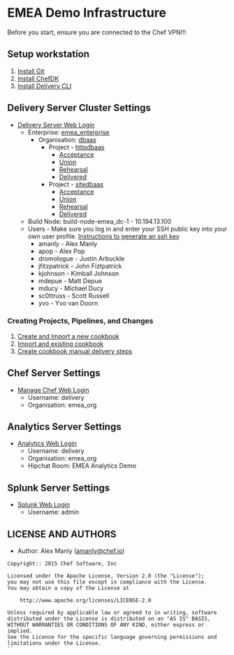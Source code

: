 # EMEA Demo Infrastructure

Before you start, ensure you are connected to the Chef VPN!!!

## Setup workstation

1. [Install Git](http://git-scm.com/book/en/v2/Getting-Started-Installing-Git)
2. [Install ChefDK](https://downloads.chef.io/chef-dk/)
3. [Install Delivery CLI](https://github.com/chef/delivery_self_guided_trial/blob/master/install_cli.md)

## Delivery Server Cluster Settings

* [Delivery Server Web Login](https://10.194.9.71)
  * Enterprise: [emea_enterprise](https://10.194.9.71/e/emea_enterprise/)
    * Organisation: [dbaas](https://10.194.9.71/e/emea_enterprise/#/organizations/dbaas)
      * Project - [httpdbaas](https://10.194.9.71/e/emea_enterprise/#/organizations/dbaas/projects/httpdbaas)
        * [Acceptance](http://10.194.13.23)
        * [Union](http://10.194.15.114)
        * [Rehearsal](http://10.194.9.160) 
        * [Delivered](http://10.194.8.220)
      * Project - [sitedbaas](https://10.194.9.71/e/emea_enterprise/#/organizations/dbaas/projects/sitedbaas)
        * [Acceptance](http://10.194.8.123) 
        * [Union](http://10.194.15.106)
        * [Rehearsal](http://10.194.11.252)
        * [Delivered](http://10.194.8.147)  
  * Build Node: build-node-emea_dc-1 - 10.194.13.100
  * Users - Make sure you log in and enter your SSH public key into your own user profile.  [Instructions to generate an ssh key](https://help.github.com/articles/generating-ssh-keys/)
    * amanly - Alex Manly
    * apop - Alex Pop
    * dromologue - Justin Arbuckle
    * jfitzpatrick - John Fiztpatrick
    * kjohnson - Kimball Johnson
    * mdepue - Matt Depue
    * mducy - Michael Ducy
    * sc0ttruss - Scott Russell
    * yvo - Yvo van Doorn

### Creating Projects, Pipelines, and Changes

1. [Create and Import a new cookbook](https://github.com/chef/delivery_self_guided_trial/blob/master/new_cookbook.md)
2. [Import and existing cookbook](https://github.com/chef/delivery_self_guided_trial/blob/master/import_cookbook.md)
3. [Create cookbook manual delivery steps](https://github.com/chef/delivery_self_guided_trial/blob/master/new_cookbook_manual.md)

## Chef Server Settings

* [Manage Chef Web Login](https://10.194.15.21/login)
  * Username: delivery
  * Organisation: emea_org
  
## Analytics Server Settings

* [Analytics Web Login](https://10.194.14.170/#/)
  * Username: delivery
  * Organisation: emea_org
  * Hipchat Room: EMEA Analytics Demo
 
## Splunk Server Settings 

* [Splunk Web Login](http://10.194.15.203:8000/en-US/account/login?return_to=%2Fen-US%2F)
  * Username: admin


## LICENSE AND AUTHORS
- Author: Alex Manly (<amanly@chef.io>)

```text
Copyright:: 2015 Chef Software, Inc

Licensed under the Apache License, Version 2.0 (the "License");
you may not use this file except in compliance with the License.
You may obtain a copy of the License at

    http://www.apache.org/licenses/LICENSE-2.0

Unless required by applicable law or agreed to in writing, software
distributed under the License is distributed on an "AS IS" BASIS,
WITHOUT WARRANTIES OR CONDITIONS OF ANY KIND, either express or implied.
See the License for the specific language governing permissions and
limitations under the License.
``
